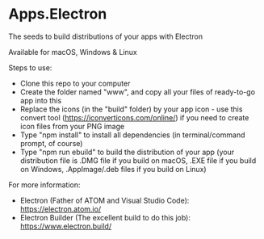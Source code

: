 # Apps.Electron
The seeds to build distributions of your apps with Electron

Available for macOS, Windows & Linux

Steps to use:
- Clone this repo to your computer
- Create the folder named "www", and copy all your files of ready-to-go app into this
- Replace the icons (in the "build" folder) by your app icon - use this convert tool (https://iconverticons.com/online/) if you need to create icon files from your PNG image
- Type "npm install" to install all dependencies (in terminal/command prompt, of course)
- Type "npm run ebuild" to build the distribution of your app (your distribution file is .DMG file if you build on macOS, .EXE file if you build on Windows, .AppImage/.deb files if you build on Linux)

For more information:
- Electron (Father of ATOM and Visual Studio Code): https://electron.atom.io/
- Electron Builder (The excellent build to do this job): https://www.electron.build/
